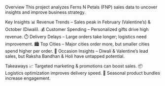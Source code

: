 Overview
This project analyzes Ferns N Petals (FNP) sales data to uncover insights and improve business strategy.

Key Insights
📊 Revenue Trends – Sales peak in February (Valentine’s) & October (Diwali).
💰 Customer Spending – Personalized gifts drive high revenue.
⏱️ Delivery Delays – Large orders take longer; logistics need improvement.
🏙️ Top Cities – Major cities order more, but smaller cities spend higher per order.
🎊 Occasion Insights – Diwali & Valentine’s lead sales, but Raksha Bandhan & Holi have untapped potential.

Takeaways
📈 Targeted marketing & promotions can boost sales.
📦 Logistics optimization improves delivery speed.
🎯 Seasonal product bundles increase engagement.
